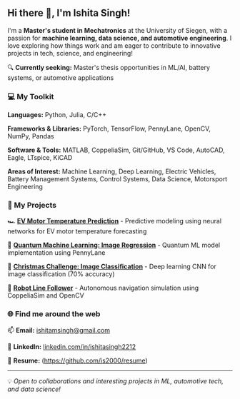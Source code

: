 ## Hi there 👋, I'm Ishita Singh!

I'm a **Master's student in Mechatronics** at the University of Siegen, with a passion for **machine learning, data science, and automotive engineering**. I love exploring how things work and am eager to contribute to innovative projects in tech, science, and engineering!

🔍 **Currently seeking:** Master's thesis opportunities in ML/AI, battery systems, or automotive applications

### 💻 My Toolkit

**Languages:** Python, Julia, C/C++

**Frameworks & Libraries:** PyTorch, TensorFlow, PennyLane, OpenCV, NumPy, Pandas

**Software & Tools:** MATLAB, CoppeliaSim, Git/GitHub, VS Code, AutoCAD, Eagle, LTspice, KiCAD

**Areas of Interest:** Machine Learning, Deep Learning, Electric Vehicles, Battery Management Systems, Control Systems, Data Science, Motorsport Engineering

### 🚀 My Projects

🏎️ **[EV Motor Temperature Prediction](https://github.com/is2000/EV_Motor_Temp_Pred)** - Predictive modeling using neural networks for EV motor temperature forecasting

🔬 **[Quantum Machine Learning: Image Regression](https://github.com/is2000/quantum_image)** - Quantum ML model implementation using PennyLane

🎄 **[Christmas Challenge: Image Classification](https://github.com/is2000/ChristmasChallenge)** - Deep learning CNN for image classification (70% accuracy)

🤖 **[Robot Line Follower](https://github.com/is2000/robots_coppeliasim)** - Autonomous navigation simulation using CoppeliaSim and OpenCV

### 🌐 Find me around the web

📫 **Email:** ishitamsingh@gmail.com

🔗 **LinkedIn:** [linkedin.com/in/ishitasingh2212](https://www.linkedin.com/in/ishitasingh2212)

🚀 **Resume:**  (https://github.com/is2000/resume)

---

💡 *Open to collaborations and interesting projects in ML, automotive tech, and data science!*
